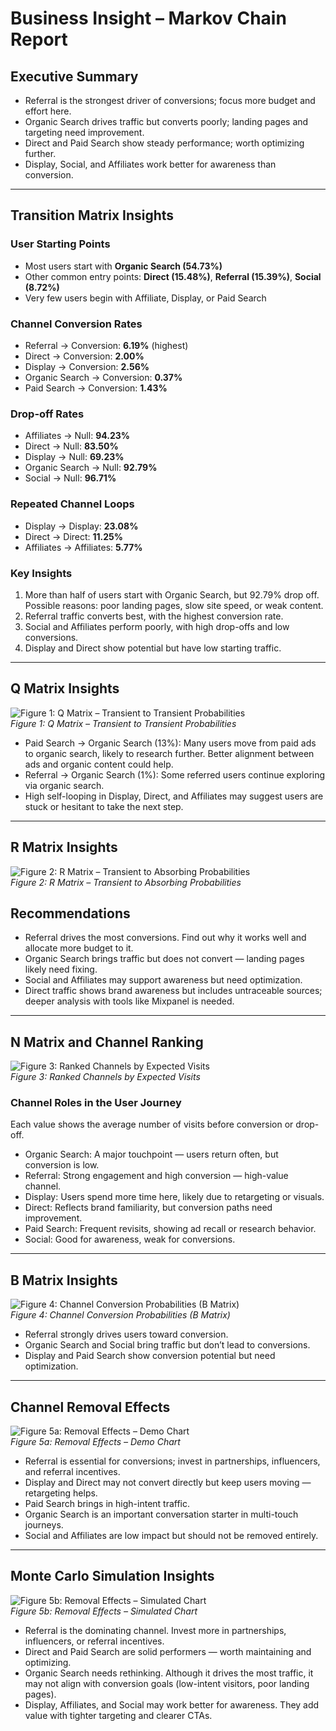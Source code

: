 # Business Insight – Markov Chain Report

## Executive Summary
- Referral is the strongest driver of conversions; focus more budget and effort here.
- Organic Search drives traffic but converts poorly; landing pages and targeting need improvement.
- Direct and Paid Search show steady performance; worth optimizing further.
- Display, Social, and Affiliates work better for awareness than conversion.

---

## Transition Matrix Insights

### User Starting Points
- Most users start with **Organic Search (54.73%)**
- Other common entry points: **Direct (15.48%)**, **Referral (15.39%)**, **Social (8.72%)**
- Very few users begin with Affiliate, Display, or Paid Search

### Channel Conversion Rates
- Referral → Conversion: **6.19%** (highest)
- Direct → Conversion: **2.00%**
- Display → Conversion: **2.56%**
- Organic Search → Conversion: **0.37%**
- Paid Search → Conversion: **1.43%**

### Drop-off Rates
- Affiliates → Null: **94.23%**
- Direct → Null: **83.50%**
- Display → Null: **69.23%**
- Organic Search → Null: **92.79%**
- Social → Null: **96.71%**

### Repeated Channel Loops
- Display → Display: **23.08%**
- Direct → Direct: **11.25%**
- Affiliates → Affiliates: **5.77%**

### Key Insights
1. More than half of users start with Organic Search, but 92.79% drop off. Possible reasons: poor landing pages, slow site speed, or weak content.
2. Referral traffic converts best, with the highest conversion rate.
3. Social and Affiliates perform poorly, with high drop-offs and low conversions.
4. Display and Direct show potential but have low starting traffic.

---

## Q Matrix Insights
![Figure 1: Q Matrix – Transient to Transient Probabilities](Q_Matrix.png)  
*Figure 1: Q Matrix – Transient to Transient Probabilities*

- Paid Search → Organic Search (13%): Many users move from paid ads to organic search, likely to research further. Better alignment between ads and organic content could help.
- Referral → Organic Search (1%): Some referred users continue exploring via organic search.
- High self-looping in Display, Direct, and Affiliates may suggest users are stuck or hesitant to take the next step.

---

## R Matrix Insights
![Figure 2: R Matrix – Transient to Absorbing Probabilities](R_Matrix.png)  
*Figure 2: R Matrix – Transient to Absorbing Probabilities*

## Recommendations
- Referral drives the most conversions. Find out why it works well and allocate more budget to it.
- Organic Search brings traffic but does not convert — landing pages likely need fixing.
- Social and Affiliates may support awareness but need optimization.
- Direct traffic shows brand awareness but includes untraceable sources; deeper analysis with tools like Mixpanel is needed.

---

## N Matrix and Channel Ranking
![Figure 3: Ranked Channels by Expected Visits](Channel_Ranking.png)  
*Figure 3: Ranked Channels by Expected Visits*

### Channel Roles in the User Journey
Each value shows the average number of visits before conversion or drop-off.

- Organic Search: A major touchpoint — users return often, but conversion is low.
- Referral: Strong engagement and high conversion — high-value channel.
- Display: Users spend more time here, likely due to retargeting or visuals.
- Direct: Reflects brand familiarity, but conversion paths need improvement.
- Paid Search: Frequent revisits, showing ad recall or research behavior.
- Social: Good for awareness, weak for conversions.

---

## B Matrix Insights
![Figure 4: Channel Conversion Probabilities (B Matrix)](B_Matrix.png)  
*Figure 4: Channel Conversion Probabilities (B Matrix)*

- Referral strongly drives users toward conversion.
- Organic Search and Social bring traffic but don’t lead to conversions.
- Display and Paid Search show conversion potential but need optimization.

---

## Channel Removal Effects
![Figure 5a: Removal Effects – Demo Chart](Removal_effect_demo.png)  
*Figure 5a: Removal Effects – Demo Chart*

- Referral is essential for conversions; invest in partnerships, influencers, and referral incentives.
- Display and Direct may not convert directly but keep users moving — retargeting helps.
- Paid Search brings in high-intent traffic.
- Organic Search is an important conversation starter in multi-touch journeys.
- Social and Affiliates are low impact but should not be removed entirely.

---

## Monte Carlo Simulation Insights
![Figure 5b: Removal Effects – Simulated Chart](Simulated_removal_effects.png)  
*Figure 5b: Removal Effects – Simulated Chart*

- Referral is the dominating channel. Invest more in partnerships, influencers, or referral incentives.
- Direct and Paid Search are solid performers — worth maintaining and optimizing.
- Organic Search needs rethinking. Although it drives the most traffic, it may not align with conversion goals (low-intent visitors, poor landing pages).
- Display, Affiliates, and Social may work better for awareness. They add value with tighter targeting and clearer CTAs.

